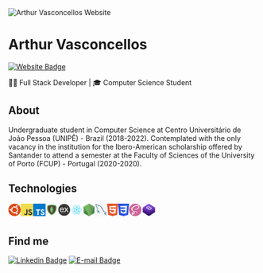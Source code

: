<img src="https://arthurvasconcellos.com/img/av-logo.png" alt="Arthur Vasconcellos Website" width="40"/>

# Arthur Vasconcellos

[![Website Badge](https://img.shields.io/badge/-arthurvasconcellos.com-1f4037?style=flat-square&logo=xxxxxxx&logoColor=white&link=https://arthurvasconcellos.com/)](https://arthurvasconcellos.com/)

<subhead>👨‍💻 Full Stack Developer | 🎓 Computer Science Student</subhead>

## About

Undergraduate student in Computer Science at Centro Universitário de João Pessoa (UNIPÊ) - Brazil (2018-2022).
Contemplated with the only vacancy in the institution for the Ibero-American scholarship offered by Santander to attend a semester at the Faculty of Sciences of the University of Porto (FCUP) - Portugal (2020-2020).

## Technologies

<img align="left" height="25" src="./images/ubuntu.png">
<img align="left" height="25" src="./images/javascript.png">
<img align="left" height="25" src="./images/typescript.png">
<img align="left" height="25" src="./images/mongodb.png">
<img align="left" height="25" src="./images/express.png">
<img align="left" height="25" src="./images/react.png">
<img align="left" height="25" src="./images/nodejs.png">
<img align="left" height="25" src="./images/mysql.png">
<img align="left" height="25" src="./images/html5.png">
<img align="left" height="25" src="./images/css3.png">
<img align="left" height="25" src="./images/sass.png">
<img align="left" height="25" src="./images/bootstrap.png">

<br />
<br />

## Find me

[![Linkedin Badge](https://img.shields.io/badge/-Arthur%20Vasconcellos-0077B5?style=flat-square&logo=Linkedin&logoColor=white&link=https://www.linkedin.com/in/arthursvpb/)](https://www.linkedin.com/in/arthursvpb/)
[![E-mail Badge](https://img.shields.io/badge/-contato@arthurvasconcellos.com-D44638?style=flat-square&logo=Gmail&logoColor=white&link=mailto:contato@arthurvasconcellos.com)](mailto:contato@arthurvasconcellos.com)
